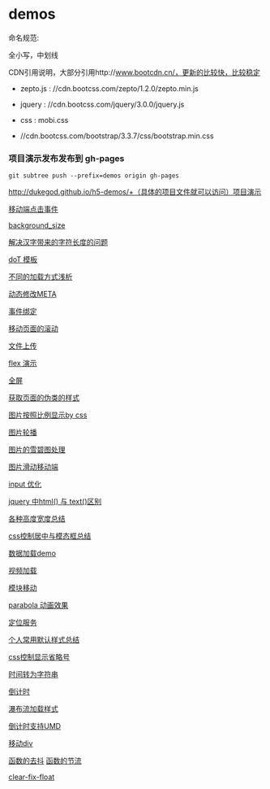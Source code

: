 # demos

命名规范:

全小写，中划线


CDN引用说明，大部分引用http://www.bootcdn.cn/，更新的比较快，比较稳定

+ zepto.js : //cdn.bootcss.com/zepto/1.2.0/zepto.min.js
+ jquery : //cdn.bootcss.com/jquery/3.0.0/jquery.js

+ css : mobi.css
+ //cdn.bootcss.com/bootstrap/3.3.7/css/bootstrap.min.css

### 项目演示发布发布到 gh-pages

```
git subtree push --prefix=demos origin gh-pages

```
http://dukegod.github.io/h5-demos/+（具体的项目文件就可以访问）项目演示

[移动端点击事件](https://github.com/dukegod/h5-demos/tree/master/demos/app-hover)

[background_size](https://github.com/dukegod/h5-demos/tree/master/demos/background-size)

[解决汉字带来的字符长度的问题](https://github.com/dukegod/h5-demos/tree/master/demos/chinese-trans-start)

[doT 模板](https://github.com/dukegod/h5-demos/tree/master/demos/doT)

[不同的加载方式浅析](https://github.com/dukegod/h5-demos/tree/master/demos/diffs-between-loader)

[动态修改META](https://github.com/dukegod/h5-demos/tree/master/demos/dynamic-modifing-meta)

[事件绑定](https://github.com/dukegod/h5-demos/tree/master/demos/event-bind-listen)

[移动页面的滚动](https://github.com/dukegod/h5-demos/tree/master/demos/fast-scroll)

[文件上传](https://github.com/dukegod/h5-demos/tree/master/demos/file-upload)

[flex 演示](https://github.com/dukegod/h5-demos/tree/master/demos/flex-components)

[全屏](https://github.com/dukegod/h5-demos/tree/master/demos/full-screen)

[获取页面的伪类的样式](https://github.com/dukegod/h5-demos/tree/master/demos/get-style)

[图片按照比例显示by css](https://github.com/dukegod/h5-demos/tree/master/demos/img-setting)

[图片轮播](https://github.com/dukegod/h5-demos/tree/master/demos/img-slide)

[图片的雪碧图处理](https://github.com/dukegod/h5-demos/tree/master/demos/img-sprite)

[图片滑动移动端](https://github.com/dukegod/h5-demos/tree/master/demos/img-touch-slide-imook)

[input 优化](https://github.com/dukegod/h5-demos/tree/master/demos/input-kinds)

[jquery 中html() 与 text()区别](https://github.com/dukegod/h5-demos/tree/master/demos/full-screen)

[各种高度宽度总结](https://github.com/dukegod/h5-demos/tree/master/demos/kinds-of-height-width)

[css控制居中与模态框总结](https://github.com/dukegod/h5-demos/tree/master/demos/positon)

[数据加载demo](https://github.com/dukegod/h5-demos/tree/master/demos/loading-dates)

[视频加载](https://github.com/dukegod/h5-demos/tree/master/demos/loadvideo)

[模块移动](https://github.com/dukegod/h5-demos/tree/master/demos/move-block)

[parabola 动画效果](https://github.com/dukegod/h5-demos/tree/master/demos/parabola)

[定位服务](https://github.com/dukegod/h5-demos/tree/master/demos/positon)

[个人常用默认样式总结](https://github.com/dukegod/h5-demos/tree/master/demos/reset-class)

[css控制显示省略号](https://github.com/dukegod/h5-demos/tree/master/demos/show-ellipsis)

[时间转为字符串](https://github.com/dukegod/h5-demos/tree/master/demos/time-trans-string)

[倒计时](https://github.com/dukegod/h5-demos/tree/master/demos/counter)

[瀑布流加载样式](https://github.com/dukegod/h5-demos/tree/master/demos/water-fall-layout)

[倒计时支持UMD](https://github.com/dukegod/h5-demos/tree/master/demos/counter)

[移动div](https://github.com/dukegod/h5-demos/tree/master/demos/animate-div)

[函数的去抖]()
[函数的节流]()

[clear-fix-float](https://github.com/dukegod/h5-demos/tree/master/demos/clear-fix-float)
[]()
